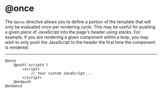 # @once

The `@once` directive allows you to define a portion of the template that will only be evaluated once per rendering cycle. This may be useful for pushing a given piece of JavaScript into the page's header using stacks. For example, if you are rendering a given component within a loop, you may wish to only push the JavaScript to the header the first time the component is rendered:

---

```blade
@once
    @push('scripts')
        <script>
            // Your custom JavaScript...
        </script>
    @endpush
@endonce
```
